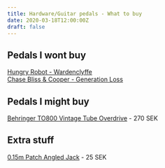 ```yaml
---
title: Hardware/Guitar pedals - What to buy
date: 2020-03-18T12:00:00Z
draft: false
---
```

## Pedals I wont buy
[Hungry Robot - Wardenclyffe](https://www.youtube.com/watch?v=DTmnsee46CY)  
[Chase Bliss & Cooper - Generation Loss](https://www.youtube.com/watch?v=XPONrJAyqfc)  

## Pedals I might buy
[Behringer TO800 Vintage Tube Overdrive](https://www.thomann.de/se/behringer_to800_vintage_tube_overdrive.htm) - 270 SEK  

## Extra stuff
[0.15m Patch Angled Jack](https://www.thomann.de/se/pro_snake_patch_klinke_winkel_015_m.htm) - 25 SEK  

